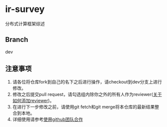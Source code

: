 # ir-survey
分布式计算框架综述

## Branch

dev

## 注意事项

1. 请各位将仓库fork到自己的名下之后进行操作，请checkout到dev分支上进行修改。
2. 修改之后提交pull request，请勾选组内除你之外的所有人作为reviewer([关于如何添加reviewer](https://stackoverflow.com/questions/32262295/adding-a-reviewer-to-a-github-pull-request))。
3. 在进行下一步修改之前，请使用git fetch和git merge将本仓库的最新结果整合到本地。
4. 详细使用请参考[使用github团队合作](https://www.cnblogs.com/schaepher/p/4933873.html)
